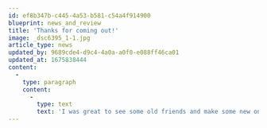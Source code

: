 ```yaml
---
id: ef8b347b-c445-4a53-b581-c54a4f914900
blueprint: news_and_review
title: 'Thanks for coming out!'
image: _dsc6395_1-1.jpg
article_type: news
updated_by: 9689cde4-d9c4-4a0a-a0f0-e088ff46ca01
updated_at: 1675838444
content:
  -
    type: paragraph
    content:
      -
        type: text
        text: 'I was great to see some old friends and make some new ones, and to hear from the folks at McIntosh and Sonus Faber. This was our first in-house seminar since the outbreak of COVID, but we look forward to doing more in the near future -- stay tuned, and let us know if there are events that would be of special interest to you!'
---
```

